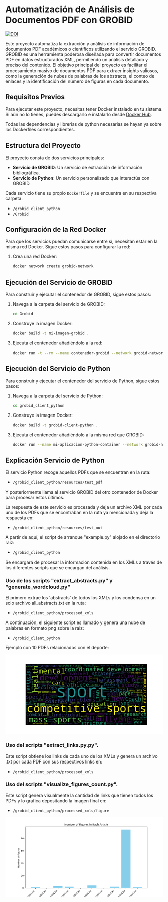 # Automatización de Análisis de Documentos PDF con GROBID

[![DOI](https://zenodo.org/badge/DOI/10.5281/zenodo.10790978.svg)](https://doi.org/10.5281/zenodo.10790978)

Este proyecto automatiza la extracción y análisis de información de documentos PDF académicos o científicos utilizando el servicio GROBID. GROBID es una herramienta poderosa diseñada para convertir documentos PDF en datos estructurados XML, permitiendo un análisis detallado y preciso del contenido. El objetivo principal del proyecto es facilitar el procesamiento masivo de documentos PDF para extraer insights valiosos, como la generación de nubes de palabras de los abstracts, el conteo de enlaces y la identificación del número de figuras en cada documento.


## Requisitos Previos

Para ejecutar este proyecto, necesitas tener Docker instalado en tu sistema. Si aún no lo tienes, puedes descargarlo e instalarlo desde [Docker Hub](https://hub.docker.com/).

Todas las dependencias y librerias de python necesarias se hayan ya sobre los Dockerfiles correspondientes.

## Estructura del Proyecto

El proyecto consta de dos servicios principales:

- **Servicio de GROBID**: Un servicio de extracción de información bibliográfica.
- **Servicio de Python**: Un servicio personalizado que interactúa con GROBID.

Cada servicio tiene su propio `Dockerfile` y se encuentra en su respectiva carpeta:

- `/grobid_client_python`
- `/Grobid`

## Configuración de la Red Docker

Para que los servicios puedan comunicarse entre sí, necesitan estar en la misma red Docker. Sigue estos pasos para configurar la red:

1. Crea una red Docker:

    ```bash
    docker network create grobid-network
    ```

## Ejecución del Servicio de GROBID

Para construir y ejecutar el contenedor de GROBID, sigue estos pasos:

1. Navega a la carpeta del servicio de GROBID:

    ```bash
    cd Grobid
    ```

2. Construye la imagen Docker:

    ```bash
    docker build -t mi-imagen-grobid .
    ```

3. Ejecuta el contenedor añadiéndolo a la red:

    ```bash
    docker run -t --rm --name contenedor-grobid --network grobid-network -p 8070:8070 -p 8071:8071 mi-imagen-grobid
    ```

## Ejecución del Servicio de Python

Para construir y ejecutar el contenedor del servicio de Python, sigue estos pasos:

1. Navega a la carpeta del servicio de Python:

    ```bash
    cd grobid_client_python
    ```

2. Construye la imagen Docker:

    ```bash
    docker build -t grobid-client-python .
    ```

3. Ejecuta el contenedor añadiéndolo a la misma red que GROBID:

    ```bash
    docker run --name mi-aplicacion-python-container --network grobid-network -e GROBID_URL=http://contenedor-grobid:8070 grobid-client-python
    ```

## Explicación Servicio de Python

El servicio Python recoge aquellos PDFs que se encuentran en la ruta:

- `/grobid_client_python/resources/test_pdf`

Y posteriormente llama al servicio GROBID del otro contenedor de Docker para procesar estos últimos.

La respuesta de este servicio es procesada y deja un archivo XML por cada uno de los PDFs que se encontraban en la ruta ya mencionada y deja la respuesta en:

- `/grobid_client_python/resources/test_out`

A partir de aquí, el script de arranque "example.py" alojado en el directorio raiz:

- `/grobid_client_python`

Se encargará de procesar la información contenida en los XMLs a través de los diferentes scripts que se encargan del análisis.


### Uso de los scripts "extract_abstracts.py" y "generate_wordcloud.py"

El primero extrae los 'abstracts' de todos los XMLs y los condensa en un solo archivo all_abstracts.txt en la ruta: 

- `/grobid_client_python/processed_xmls`

A continuación, el siguiente script es llamado y genera una nube de palabras en formato png sobre la raiz:

- `/grobid_client_python`

Ejemplo con 10 PDFs relacionados con el deporte: 

![Ejemplo de WordCloud](wordcloud.png)


### Uso del scripts "extract_links.py.py".

Este script obtiene los links de cada uno de los XMLs y genera un archivo .txt por cada PDF con sus respectivos links en: 

- `/grobid_client_python/processed_xmls`

### Uso del scripts "visualize_figures_count.py".

Este script genera visualmente la cantidad de links que tienen todos los PDFs y lo grafica depositando la imagen final en: 

- `/grobid_client_python/processed_xmls/figure`


![Ejemplo de WordCloud](figures_count.png)




